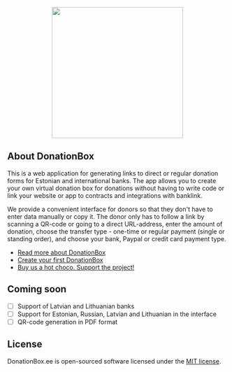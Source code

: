 <p align="center"><a href="https://donationbox.ee/" target="_blank"><img src="https://donationbox.ee/img/db-logo-fl.png" width="300"></a></p>

## About DonationBox

This is a web application for generating links to direct or regular donation forms for Estonian and international banks. The app allows you to create your own virtual donation box for donations without having to write code or link your website or app to contracts and integrations with banklink.

We provide a convenient interface for donors so that they don't have to enter data manually or copy it. The donor only has to follow a link by scanning a QR-code or going to a direct URL-address, enter the amount of donation, choose the transfer type - one-time or regular payment (single or standing order), and choose your bank, Paypal or credit card payment type.

- [Read more about DonationBox](https://donationbox.ee/about)
- [Create your first DonationBox](https://donationbox.ee)
- [Buy us a hot choco. Support the project!](https://donationbox.ee/donation?campaign_title=Support+Donationbox.ee&detail=Annetus+donationbox.ee&payee=Pavel+Flei%C5%A1er&iban=EE614204278622417401&pp=pfleiser&rev=pavelvtd)

## Coming soon
- [ ] Support of Latvian and Lithuanian banks
- [ ] Support for Estonian, Russian, Latvian and Lithuanian in the interface
- [ ] QR-code generation in PDF format

## License

DonationBox.ee is open-sourced software licensed under the [MIT license](https://opensource.org/licenses/MIT).

